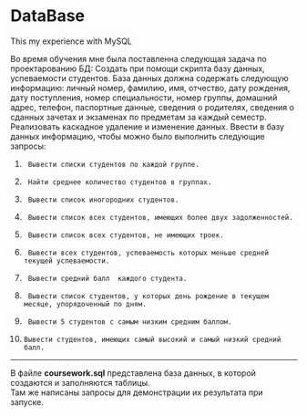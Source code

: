 # DataBase
This my experience with MySQL


Во время обучения мне была поставленна следующая задача по проектарованию БД:
Создать при помощи скрипта базу данных, успеваемости студентов.
База данных должна содержать следующую информацию: личный номер,
фамилию, имя, отчество, дату рождения, дату поступления, номер специальности,
номер группы, домашний адрес, телефон, паспортные данные, сведения о родителях,
сведения о сданных зачетах и экзаменах по предметам за каждый семестр.
Реализовать каскадное удаление и изменение данных.
Ввести в базу данных информацию, чтобы можно было выполнить следующие запросы:

1)      Вывести списки студентов по каждой группе.
2)      Найти среднее количество студентов в группах.
3)      Вывести список иногородних студентов.
4)      Вывести список всех студентов, имеющих более двух задолженностей.
5)      Вывести список всех студентов, не имеющих троек.
6)      Вывести всех студентов, успеваемость которых меньше средней  текущей успеваемости.
7)      Вывести средний балл  каждого студента.
8)      Вывести список студентов, у которых день рождение в текущем месяце, упорядоченный по дням.
9)      Вывести 5 студентов с самым низким средним баллом.
10)     Вывести студентов, имеющих самый высокий и самый низкий средний балл.
-------------------------------------------------------------
В файле **coursework.sql** представлена база данных, в которой создаются и заполняются таблицы.  
Там же написаны запросы для демонстрации их результата при запуске.
